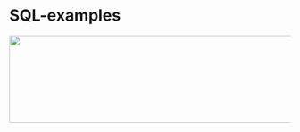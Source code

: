 # SQL-examples

<img src="https://github.com/Antojka/SQL-examples/raw/main/header.jpg" width="675" height="157">
